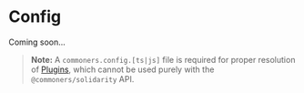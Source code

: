 # Config
Coming soon...

> **Note:** A `commoners.config.[ts|js]` file is required for proper resolution of [Plugins](./guide/getting-started.md#plugins), which cannot be used purely with the `@commoners/solidarity` API.
 